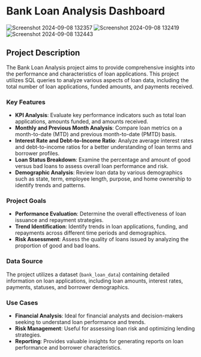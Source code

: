 # Bank Loan Analysis Dashboard
![Screenshot 2024-09-08 132357](https://github.com/user-attachments/assets/7fff4bee-ae5e-4d80-9e53-44a3f436fdd5)
![Screenshot 2024-09-08 132419](https://github.com/user-attachments/assets/e55c8130-d164-4f81-bb04-2ba701529620)
![Screenshot 2024-09-08 132443](https://github.com/user-attachments/assets/35d090b5-02b4-4375-b224-f28d733da4f3)


## Project Description

The Bank Loan Analysis project aims to provide comprehensive insights into the performance and characteristics of loan applications. This project utilizes SQL queries to analyze various aspects of loan data, including the total number of loan applications, funded amounts, and payments received.

### Key Features

- **KPI Analysis**: Evaluate key performance indicators such as total loan applications, amounts funded, and amounts received.
- **Monthly and Previous Month Analysis**: Compare loan metrics on a month-to-date (MTD) and previous month-to-date (PMTD) basis.
- **Interest Rate and Debt-to-Income Ratio**: Analyze average interest rates and debt-to-income ratios for a better understanding of loan terms and borrower profiles.
- **Loan Status Breakdown**: Examine the percentage and amount of good versus bad loans to assess overall loan performance and risk.
- **Demographic Analysis**: Review loan data by various demographics such as state, term, employee length, purpose, and home ownership to identify trends and patterns.

### Project Goals

- **Performance Evaluation**: Determine the overall effectiveness of loan issuance and repayment strategies.
- **Trend Identification**: Identify trends in loan applications, funding, and repayments across different time periods and demographics.
- **Risk Assessment**: Assess the quality of loans issued by analyzing the proportion of good and bad loans.

### Data Source

The project utilizes a dataset (`bank_loan_data`) containing detailed information on loan applications, including loan amounts, interest rates, payments, statuses, and borrower demographics.

### Use Cases

- **Financial Analysis**: Ideal for financial analysts and decision-makers seeking to understand loan performance and trends.
- **Risk Management**: Useful for assessing loan risk and optimizing lending strategies.
- **Reporting**: Provides valuable insights for generating reports on loan performance and borrower characteristics.


